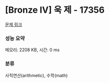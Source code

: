 # [Bronze IV] 욱 제 - 17356 

[문제 링크](https://www.acmicpc.net/problem/17356) 

### 성능 요약

메모리: 2208 KB, 시간: 0 ms

### 분류

사칙연산(arithmetic), 수학(math)

